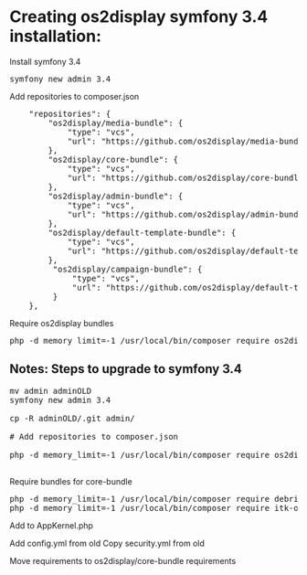 # Creating os2display symfony 3.4 installation:

Install symfony 3.4
<pre>
symfony new admin 3.4
</pre>

Add repositories to composer.json
<pre>
    "repositories": {
        "os2display/media-bundle": {
            "type": "vcs",
            "url": "https://github.com/os2display/media-bundle"
        },
        "os2display/core-bundle": {
            "type": "vcs",
            "url": "https://github.com/os2display/core-bundle"
        },
        "os2display/admin-bundle": {
            "type": "vcs",
            "url": "https://github.com/os2display/admin-bundle"
        },
        "os2display/default-template-bundle": {
            "type": "vcs",
            "url": "https://github.com/os2display/default-template-bundle"
        },
         "os2display/campaign-bundle": {
             "type": "vcs",
             "url": "https://github.com/os2display/default-template-bundle"
         }
    },
</pre>

Require os2display bundles
<pre>
php -d memory_limit=-1 /usr/local/bin/composer require os2display/admin-bundle os2display/core-bundle os2display/media-bundle os2display/default-template-bundle os2display/campaign-bundle -vvv
</pre>


## Notes: Steps to upgrade to symfony 3.4

<pre>
mv admin adminOLD
symfony new admin 3.4

cp -R adminOLD/.git admin/

# Add repositories to composer.json

php -d memory_limit=-1 /usr/local/bin/composer require os2display/admin-bundle:dev-symf34 os2display/core-bundle:dev-symf34 os2display/media-bundle:dev-symf34 os2display/default-template-bundle -vvv

</pre>


Require bundles for core-bundle
<pre>
php -d memory_limit=-1 /usr/local/bin/composer require debril/rss-atom-bundle doctrine/doctrine-migrations-bundle friendsofsymfony/rest-bundle friendsofsymfony/user-bundle guzzlehttp/guzzle jms/job-queue-bundle jms/serializer-bundle nelmio/api-doc-bundle
php -d memory_limit=-1 /usr/local/bin/composer require itk-os2display/aarhus-data-bundle itk-os2display/aarhus-second-template-bundle aakb/os2display-aarhus-templates itk-os2display/template-extension-bundle itk-os2display/lokalcenter-template-bundle itk-os2display/vimeo-bundle itk-os2display/campaign-bundle
</pre>

Add to AppKernel.php

Add config.yml from old
Copy security.yml from old

Move requirements to os2display/core-bundle requirements
